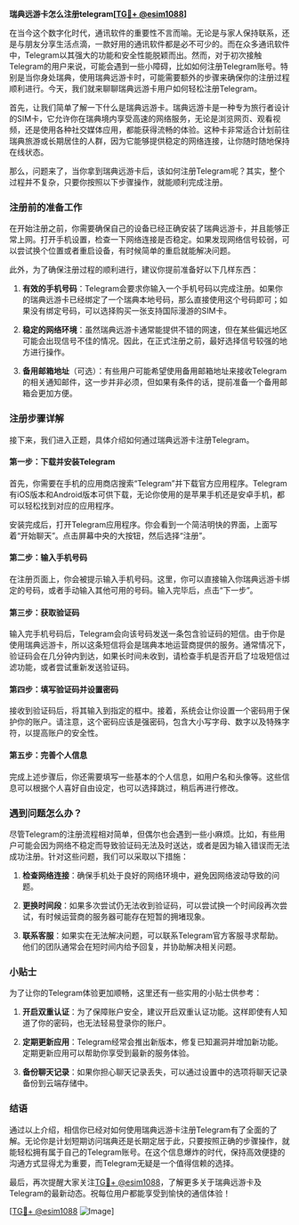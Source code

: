 **瑞典远游卡怎么注册telegram[[TG💪+ @esim1088](https://t.me/s/esim1088)]**

在当今这个数字化时代，通讯软件的重要性不言而喻。无论是与家人保持联系，还是与朋友分享生活点滴，一款好用的通讯软件都是必不可少的。而在众多通讯软件中，Telegram以其强大的功能和安全性能脱颖而出。然而，对于初次接触Telegram的用户来说，可能会遇到一些小障碍，比如如何注册Telegram账号。特别是当你身处瑞典，使用瑞典远游卡时，可能需要额外的步骤来确保你的注册过程顺利进行。今天，我们就来聊聊瑞典远游卡用户如何轻松注册Telegram。

首先，让我们简单了解一下什么是瑞典远游卡。瑞典远游卡是一种专为旅行者设计的SIM卡，它允许你在瑞典境内享受高速的网络服务，无论是浏览网页、观看视频，还是使用各种社交媒体应用，都能获得流畅的体验。这种卡非常适合计划前往瑞典旅游或长期居住的人群，因为它能够提供稳定的网络连接，让你随时随地保持在线状态。

那么，问题来了，当你拿到瑞典远游卡后，该如何注册Telegram呢？其实，整个过程并不复杂，只要你按照以下步骤操作，就能顺利完成注册。

### 注册前的准备工作

在开始注册之前，你需要确保自己的设备已经正确安装了瑞典远游卡，并且能够正常上网。打开手机设置，检查一下网络连接是否稳定。如果发现网络信号较弱，可以尝试换个位置或者重启设备，有时候简单的重启就能解决问题。

此外，为了确保注册过程的顺利进行，建议你提前准备好以下几样东西：

1. **有效的手机号码**：Telegram会要求你输入一个手机号码以完成注册。如果你的瑞典远游卡已经绑定了一个瑞典本地号码，那么直接使用这个号码即可；如果没有绑定号码，可以选择购买一张支持国际漫游的SIM卡。
   
2. **稳定的网络环境**：虽然瑞典远游卡通常能提供不错的网速，但在某些偏远地区可能会出现信号不佳的情况。因此，在正式注册之前，最好选择信号较强的地方进行操作。

3. **备用邮箱地址**（可选）：有些用户可能希望使用备用邮箱地址来接收Telegram的相关通知邮件，这一步并非必须，但如果有条件的话，提前准备一个备用邮箱会更加方便。

### 注册步骤详解

接下来，我们进入正题，具体介绍如何通过瑞典远游卡注册Telegram。

#### 第一步：下载并安装Telegram

首先，你需要在手机的应用商店搜索“Telegram”并下载官方应用程序。Telegram有iOS版本和Android版本可供下载，无论你使用的是苹果手机还是安卓手机，都可以轻松找到对应的应用程序。

安装完成后，打开Telegram应用程序。你会看到一个简洁明快的界面，上面写着“开始聊天”。点击屏幕中央的大按钮，然后选择“注册”。

#### 第二步：输入手机号码

在注册页面上，你会被提示输入手机号码。这里，你可以直接输入你瑞典远游卡绑定的号码，或者手动输入其他可用的号码。输入完毕后，点击“下一步”。

#### 第三步：获取验证码

输入完手机号码后，Telegram会向该号码发送一条包含验证码的短信。由于你是使用瑞典远游卡，所以这条短信将会是瑞典本地运营商提供的服务。通常情况下，验证码会在几分钟内到达，如果长时间未收到，请检查手机是否开启了垃圾短信过滤功能，或者尝试重新发送验证码。

#### 第四步：填写验证码并设置密码

接收到验证码后，将其输入到指定的框中。接着，系统会让你设置一个密码用于保护你的账户。请注意，这个密码应该是强密码，包含大小写字母、数字以及特殊字符，以提高账户的安全性。

#### 第五步：完善个人信息

完成上述步骤后，你还需要填写一些基本的个人信息，如用户名和头像等。这些信息可以根据个人喜好自由设定，也可以选择跳过，稍后再进行修改。

### 遇到问题怎么办？

尽管Telegram的注册流程相对简单，但偶尔也会遇到一些小麻烦。比如，有些用户可能会因为网络不稳定而导致验证码无法及时送达，或者是因为输入错误而无法成功注册。针对这些问题，我们可以采取以下措施：

1. **检查网络连接**：确保手机处于良好的网络环境中，避免因网络波动导致的问题。
   
2. **更换时间段**：如果多次尝试仍无法收到验证码，可以尝试换一个时间段再次尝试，有时候运营商的服务器可能存在短暂的拥堵现象。

3. **联系客服**：如果实在无法解决问题，可以联系Telegram官方客服寻求帮助。他们的团队通常会在短时间内给予回复，并协助解决相关问题。

### 小贴士

为了让你的Telegram体验更加顺畅，这里还有一些实用的小贴士供参考：

1. **开启双重认证**：为了保障账户安全，建议开启双重认证功能。这样即使有人知道了你的密码，也无法轻易登录你的账户。

2. **定期更新应用**：Telegram经常会推出新版本，修复已知漏洞并增加新功能。定期更新应用可以帮助你享受到最新的服务体验。

3. **备份聊天记录**：如果你担心聊天记录丢失，可以通过设置中的选项将聊天记录备份到云端存储中。

### 结语

通过以上介绍，相信你已经对如何使用瑞典远游卡注册Telegram有了全面的了解。无论你是计划短期访问瑞典还是长期定居于此，只要按照正确的步骤操作，就能轻松拥有属于自己的Telegram账号。在这个信息爆炸的时代，保持高效便捷的沟通方式显得尤为重要，而Telegram无疑是一个值得信赖的选择。

最后，再次提醒大家关注[TG💪+ @esim1088](https://t.me/s/esim1088)，了解更多关于瑞典远游卡及Telegram的最新动态。祝每位用户都能享受到愉快的通信体验！

[[TG💪+ @esim1088](https://t.me/s/esim1088) ![Image](https://i.postimg.cc/4NQfJmqS/Snipaste-2025-05-13-00-14-12.png)]